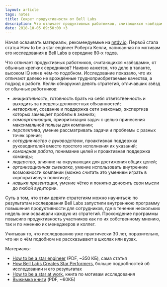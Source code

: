 ```yaml
---
layout: article
tags: notes
title: Секрет продуктивности от Bell Labs
description: Что отличает продуктивных работников, считающихся «звёздами», от обычных крепких середняков? Наивно кажется, что дело в таланте, высоком IQ или в чём-то подобном. Исследование Роберта Келли показало, что их отличают далеко не врождённые трудноприобретаемые качества, а подход к работе.
date: 2018-10-05 09:50:00 +3
---
```

Начал осваивать материалы, рекомендуемые на [mtdv.io](http://mtdv.io). Первой стала статья How to be a star engineer Роберта Келли, написанная по мотивам его исследования в Bell Labs в середине 80-х годов.

Что отличает продуктивных работников, считающихся «звёздами», от обычных крепких середняков? Наивно кажется, что дело в таланте, высоком IQ или в чём-то подобном. Исследование показало, что их отличают далеко не врождённые трудноприобретаемые качества, а подход к работе. Келли обнаружил девять стратегий, отличавших звёзд от обычных работников:

- _инициативность_, готовность брать на себя ответственность и выходить за пределы должностных обязанностей;
- _нетворкинг_, создание и поддержка сети знакомых, экспертиза которых замещает пробелы в знаниях;
- _самоорганизация_, приоритизация задач с целью принесения максимальной пользы для компании;
- _перспектива_, умение рассматривать задачи и проблемы с разных точек зрения;
- _сотрудничество с руководством_, проактивная поддержка руководителей вместо простого исполнения их указаний;
- _командная работа_, понимание целей и проактивная поддержка команды;
- _лидерство_, влияние на окружающих для достижения общих целей;
- _организационная смекалка_, умение использовать внутренние возможности компании (можно считать это умением играть в корпоративную политику);
- _навыки презентации_, умение чётко и понятно доносить свои мысли до любой аудитории.

Суть в том, что этим девяти стратегиям можно научиться: по результатам исследования Bell Labs запустили внутреннюю программу повышения продуктивности для сотрудников, где в течение нескольких недель они осваивали каждую из стратегий. Прохождение программы повысило продуктивность участников как по их собственному мнению, так и по мнению их менеджеров и коллег.

Учитывая то, что исследованию уже практически 30 лет, поразительно, что ни о чём подобном не рассказывают в школах или вузах.

Материалы:

- [How to be a star engineer](https://vlsicad.ucsd.edu/Research/Advice/star_engineer.pdf) (PDF, ~350 КБ), сама статья
- [How Bell Labs Creates Star Performers](https://hbr.org/1993/07/how-bell-labs-creates-star-performers), больше подробностей об исследовании и его результатах
- [How to be a star at work](https://www.goodreads.com/book/show/1694152.How_to_Be_a_Star_at_Work), книга по мотивам исследования
- [Выжимка книги](http://qcseminars.com/files/2011/01/How-to-Be-a-Star-At-Work1.pdf) (PDF, ~60КБ)
